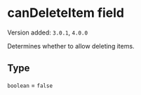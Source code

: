 # canDeleteItem field

Version added: `3.0.1`, `4.0.0`

Determines whether to allow deleting items.

## Type

`boolean` = `false`
